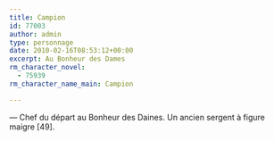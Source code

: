 ```yaml
---
title: Campion
id: 77003
author: admin
type: personnage
date: 2010-02-16T08:53:12+00:00
excerpt: Au Bonheur des Dames
rm_character_novel:
  - 75939
rm_character_name_main: Campion

---
```

— Chef du départ au Bonheur des Daines. Un ancien sergent à figure maigre [49]. 